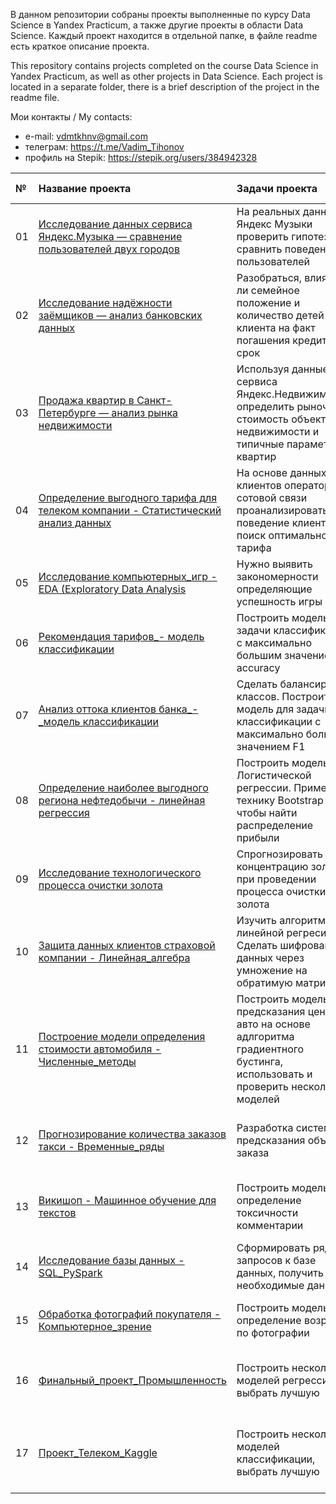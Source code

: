 В данном репозитории собраны проекты выполненные по курсу Data Science в Yandex Practicum, а также другие проекты в области Data Science. Каждый проект находится в отдельной папке, в файле readme есть краткое описание проекта.

This repository contains projects completed on the course Data Science in Yandex Practicum, as well as other projects in Data Science. Each project is located in a separate folder, there is a brief description of the project in the readme file.

Мои контакты / My contacts:                                                                                                                                                               
- e-mail:  vdmtkhnv@gmail.com                                                                                                                                                             
- телеграм:  https://t.me/Vadim_Tihonov                                                                                                                                                  
-	профиль на Stepik:  https://stepik.org/users/384942328

|№ | Название проекта | Задачи проекта | Используемые библиотеки | 
|:-| :---------------------- | :---------------------- | :---------------------- |
|01| [Исследование данных сервиса Яндекс.Музыка — сравнение пользователей двух городов](https://github.com/TikhonovVadim/DS_projects_and_portfolio/blob/main/01_Исследование_музыка%20больших%20городов/Проект_спринт_3_Музыка_больших_городов.ipynb) | На реальных данных Яндекс Музыки проверить гипотезы и сравнить поведение пользователей | python, pandas |
|02| [Исследование надёжности заёмщиков — анализ банковских данных](https://github.com/TikhonovVadim/DS_projects_and_portfolio/blob/main/02_%20Исследование_надежности_заемщиков/Проект_спринт_4_Исследование_надежности_заемщиков.ipynb) | Разобраться, влияет ли семейное положение и количество детей клиента на факт погашения кредита в срок | python, pandas |
|03| [Продажа квартир в Санкт-Петербурге — анализ рынка недвижимости](https://github.com/TikhonovVadim/DS_projects_and_portfolio/blob/main/03_%20Исследование_объявлений_о_продаже_квартир/Проект_спринт_5_Исследование_объявлений_о_продаже_квартир.ipynb) | Используя данные сервиса Яндекс.Недвижимость, определить рыночную стоимость объектов недвижимости и типичные параметры квартир | python, pandas, matplotlib, seaborn |
|04| [Определение выгодного тарифа для телеком компании - Cтатистический анализ данных](https://github.com/TikhonovVadim/DS_projects_and_portfolio/blob/main/04_Исследование_тарифов_сотовой_связи/Проект_спринт_6_Статистический_анализ_данных.ipynb) | На основе данных клиентов оператора сотовой связи проанализировать поведение клиентов и поиск оптимального тарифа | python, pandas, matplotlib, seaborn, scipy |
|05| [Исследование компьютерных_игр - EDA (Exploratory Data Analysis](https://github.com/TikhonovVadim/DS_projects_and_portfolio/blob/main/05_Исследование_компьютерных_игр_СП_1/Сборный_проект_1_Исследование_компьютерных_игр.ipynb) | Нужно выявить закономерности определяющие успешность игры  | python, pandas, matplotlib, seaborn, scipy |
|06| [Рекомендация тарифов_- модель классификации](https://github.com/TikhonovVadim/DS_projects_and_portfolio/blob/main/06_Рекомендация_тарифов_модель_классификации/Проект_спринт_9_Рекомендация_тарифов_модель_классификации.ipynb) | Построить модель для задачи классификации с максимально большим значением accuracy | python, pandas, sklearn, tqdm |
|07| [Анализ оттока клиентов банка_-_модель классификации](https://github.com/TikhonovVadim/DS_projects_and_portfolio/blob/main/07_Анализ_оттока_клиентов_банка/Проект_спринт_10_Анализ_оттока_клиентов_банка.ipynb) | Сделать балансировку классов. Построить модель для задачи классификации с максимально большим значением F1 | python, pandas, sklearn |
|08| [Определение наиболее выгодного региона нефтедобычи - линейная регрессия](https://github.com/TikhonovVadim/DS_projects_and_portfolio/blob/main/_08_Выбор_локации_для_скважин/Проект_спринт_11_Выбор_локации_для_скважины.ipynb) | Построить модель Логистической регрессии. Применить технику Bootstrap чтобы найти распределение прибыли | python, pandas, matplotlib, seaborn, sklearn |
|09| [Исследование технологического процесса очистки золота](https://github.com/TikhonovVadim/DS_projects_and_portfolio/blob/main/09_Восстановление_золота_из_руды/Проект_спринт_12_Сборный_проект_2_Восстановление_золота_из_руды.ipynb) | Спрогнозировать концентрацию золота при проведении процесса очистки золота | python, pandas, matplotlib, seaborn, sklearn |
|10| [Защита данных клиентов страховой компании - Линейная_алгебра](https://github.com/TikhonovVadim/DS_projects_and_portfolio/blob/main/10_Линейная_алгебра/10_Проект_спринт_13_Линейная_алгебра.ipynb) | Изучить алгоритм линейной регресии. Сделать шифрование данных через умножение на обратимую матрицу  | python, pandas, numpy, sklearn |
|11| [Построение модели определения стоимости автомобиля - Численные_методы](https://github.com/TikhonovVadim/DS_projects_and_portfolio/blob/main/11_Численные_методы/11_Проект_спринт_14_Численные_методы.ipynb) | Построить модель предсказания цены на авто на основе адлгоритма градиентного бустинга, использовать и проверить несколько моделей | python, pandas, numpy, matplotlib, seaborn, sklearn, lightgbm, catboost, xgboost, time |
|12| [Прогнозирование количества заказов такси - Временные_ряды](https://github.com/TikhonovVadim/DS_projects_) | Разработка системы предсказания объема заказа | python, pandas, numpy, matplotlib, seaborn, sklearn |
|13| [Викишоп - Машинное обучение для текстов](https://github.com/TikhonovVadim/DS_projects_) | Построить модель определение токсичности комментарии | python, pandas, numpy, matplotlib, seaborn, sklearn |
|14| [Исследование базы данных - SQL_PySpark](https://github.com/TikhonovVadim/DS_projects_) | Сформировать ряд запросов к базе данных, получить необходимые данные  | SQL, PySpark |
|15| [Обработка фотографий покупателя - Компьютерное_зрение](https://github.com/TikhonovVadim/DS_projects_) | Построить модель определение возраста по фотографии | python, pandas, numpy, matplotlib, sklearn |
|16| [Финальный_проект_Промышленность](https://github.com/TikhonovVadim/DS_projects_) | Построить несколько моделей регрессии, выбрать лучшую  | python, pandas, numpy, matplotlib, seaborn, sklearn |
|17| [Проект_Телеком_Kaggle](https://github.com/TikhonovVadim/DS_projects_and_portfolio/commit/68fd9cec7f6c6ca279ce25f646e2443d021f7848) | Построить несколько моделей классификации, выбрать лучшую | python, pandas, numpy, matplotlib, seaborn, sklearn, catboost |

